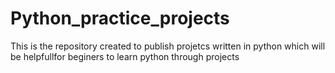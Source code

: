 # Python_practice_projects
This is the repository created to publish projetcs written in python  which will be helpfullfor beginers to learn python through projects  
